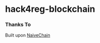 # hack4reg-blockchain

### Thanks To
Built upon [NaiveChain](https://github.com/lhartikk/naivechain)
